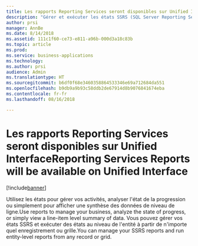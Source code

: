 ```yaml
---
title: Les rapports Reporting Services seront disponibles sur Unified Interface
description: "Gérer et exécuter les états SSRS (SQL Server Reporting Services) dans Unified Interface"
author: prsi
manager: AnnBe
ms.date: 8/14/2018
ms.assetid: 111c1f60-ce73-e811-a96b-000d3a18c83b
ms.topic: article
ms.prod: 
ms.service: business-applications
ms.technology: 
ms.author: prsi
audience: Admin
ms.translationtype: HT
ms.sourcegitcommit: b6df0f68e3460358864533346e69a712684da551
ms.openlocfilehash: b9db9a9b93c58ddb2de67914d8b9076841674eba
ms.contentlocale: fr-fr
ms.lasthandoff: 08/16/2018

---
```

# <a name="reporting-services-reports-will-be-available-on-unified-interface"></a><span data-ttu-id="c3c99-103">Les rapports Reporting Services seront disponibles sur Unified Interface</span><span class="sxs-lookup"><span data-stu-id="c3c99-103">Reporting Services Reports will be available on Unified Interface</span></span>


[!include[banner](../../includes/banner.md)]

<span data-ttu-id="c3c99-104">Utilisez les états pour gérer vos activités, analyser l'état de la progression ou simplement pour afficher une synthèse des données de niveau de ligne.</span><span class="sxs-lookup"><span data-stu-id="c3c99-104">Use reports to manage your business, analyze the state of progress, or simply view a line-item level summary of data.</span></span> <span data-ttu-id="c3c99-105">Vous pouvez gérer vos états SSRS et exécuter des états au niveau de l'entité à partir de n'importe quel enregistrement ou grille.</span><span class="sxs-lookup"><span data-stu-id="c3c99-105">You can manage your SSRS reports and run entity-level reports from any record or grid.</span></span>

